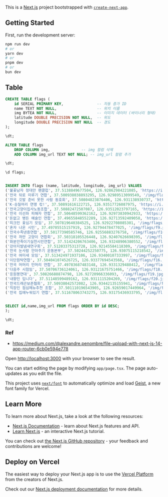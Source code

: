This is a [Next.js](https://nextjs.org) project bootstrapped with [`create-next-app`](https://nextjs.org/docs/app/api-reference/cli/create-next-app).

## Getting Started

First, run the development server:

```bash
npm run dev
# or
yarn dev
# or
pnpm dev
# or
bun dev
```

## Table
```sql
CREATE TABLE flags (
    id SERIAL PRIMARY KEY,               -- 자동 증가 ID
    name TEXT NOT NULL,                  -- 위치 이름
    img BYTEA NOT NULL,                  -- 이미지 데이터 (바이너리 형태)
    latitude DOUBLE PRECISION NOT NULL,  -- 위도
    longitude DOUBLE PRECISION NOT NULL  -- 경도
);

\dt;

ALTER TABLE flags
    DROP COLUMN img,              -- img 컬럼 삭제
    ADD COLUMN img_url TEXT NOT NULL; -- img_url 컬럼 추가

\dt;

\d flags;


INSERT INTO flags (name, latitude, longitude, img_url) VALUES
('불꽃남자 정대만 팬클럽', 37.5138849677504, 126.92862984221085, 'https://i.ibb.co/hHBwh4d/f1.png'),
('전국 뒤로 미루기 연합', 37.500938038893295, 126.92989513099549, '/img/flags/f2.png'),
('전국 깃발 준비 못한 사람 동호회', 37.50804823876406, 126.931138930737, 'https://i.ibb.co/QHd3RHK/f3.png'),
('K-승질머리 연맹 칷!', 37.50891616122715, 126.93517726087975, 'https://i.ibb.co/R6rXvW6/f4.png'),
('전국고양이집사노동조합', 37.50882472507087, 126.93512023797165, 'https://i.ibb.co/S0F7S69/f5.png'),
('전국 이선좌 피해자 연합', 37.50648599362162, 126.92973830942933, 'https://i.ibb.co/nnHgh7J/f6.png'),
('돈없고 병든 예술인 연합', 37.49655848552289, 126.92713592409058, 'https://i.ibb.co/1XjDyct/f7.png'),
('피크민 꽃심기 모임', 37.507819640384525, 126.92922708085301, '/img/flags/f8.png'),
('혼자 나온 시민', 37.49705515157919, 126.92794478477025, '/img/flags/f9.png'),
('전국수족낸증연합', 37.50177390585746, 126.92556883276758, '/img/flags/f10.png'),
('전국 까만 고양이 연합회', 37.50318105526448, 126.92407626698395, '/img/flags/f11.png'),
('화분안죽이기실천시민연합', 37.51424206763406, 126.93248906380552, '/img/flags/f12.png'),
('강아지발냄새연구회', 37.51203375313728, 126.92145584118309, '/img/flags/f13.jpg'),
('전국 눈사람 안아주기 운동본부', 37.50244252250775, 126.93075115218542, '/img/flags/f14.jpg'),
('전국 여미새 모임', 37.513424971937106, 126.93400107333997, '/img/flags/f15.jpg'),
('이단원탁연합', 37.504041074526725, 126.93377694543568, '/img/flags/f16.jpg'),
('전국 머머리 민머리 연합', 37.49783687483148, 126.9331329488412, '/img/flags/f17.jpg'),
('다음주 시험임', 37.50706736124061, 126.93121675751466, '/img/flags/f18.jpg'),
('응원봉연대', 37.50826688874798, 126.92720966336093, '/img/flags/f19.jpg'),
('내향인 입니다', 37.51148599489162, 126.9311115204269, '/img/flags/f20.jpg'),
('전국드래곤보존협회', 37.50938042572082, 126.93442135155941, '/img/flags/f21.jpg'),
('직장인 점심메뉴추천 조합', 37.501110196543905, 126.92659017449964, '/img/flags/f22.jpg'),
('전국 집에누워있기 연합', 37.511678063743275, 126.93175436933795, '/img/flags/f23.jpg');


SELECT id,name,img_url FROM flags ORDER BY id DESC;
);

\dt;
```

### Ref
- https://medium.com/@alexandre.penombre/file-upload-with-next-js-14-app-router-6cb0e594e778

Open [http://localhost:3000](http://localhost:3000) with your browser to see the result.

You can start editing the page by modifying `app/page.tsx`. The page auto-updates as you edit the file.

This project uses [`next/font`](https://nextjs.org/docs/app/building-your-application/optimizing/fonts) to automatically optimize and load [Geist](https://vercel.com/font), a new font family for Vercel.

## Learn More

To learn more about Next.js, take a look at the following resources:

- [Next.js Documentation](https://nextjs.org/docs) - learn about Next.js features and API.
- [Learn Next.js](https://nextjs.org/learn) - an interactive Next.js tutorial.

You can check out [the Next.js GitHub repository](https://github.com/vercel/next.js) - your feedback and contributions are welcome!

## Deploy on Vercel

The easiest way to deploy your Next.js app is to use the [Vercel Platform](https://vercel.com/new?utm_medium=default-template&filter=next.js&utm_source=create-next-app&utm_campaign=create-next-app-readme) from the creators of Next.js.

Check out our [Next.js deployment documentation](https://nextjs.org/docs/app/building-your-application/deploying) for more details.
